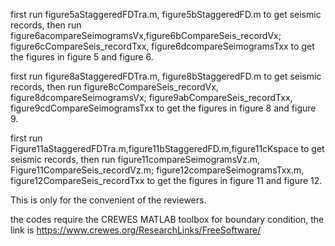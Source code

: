 first run figure5aStaggeredFDTra.m, figure5bStaggeredFD.m to get seismic records,
then run figure6acompareSeimogramsVx,figure6bCompareSeis_recordVx; figure6cCompareSeis_recordTxx,
figure6dcompareSeimogramsTxx to get the figures in figure 5 and figure 6. 

first run figure8aStaggeredFDTra.m, figure8bStaggeredFD.m to get seismic records, 
then run figure8cCompareSeis_recordVx, figure8dcompareSeimogramsVx; figure9abCompareSeis_recordTxx,
figure9cdCompareSeimogramsTxx to get the figures in figure 8 and figure 9.

first run Figure11aStaggeredFDTra.m,figure11bStaggeredFD.m,figure11cKspace to get seismic records,
then run figure11compareSeimogramsVz.m, Figure11CompareSeis_recordVz.m; figure12compareSeimogramsTxx.m,
figure12CompareSeis_recordTxx to get the figures in figure 11 and figure 12.


This is only for the convenient of the reviewers.

the codes require the CREWES MATLAB toolbox for boundary condition, the link is
https://www.crewes.org/ResearchLinks/FreeSoftware/
